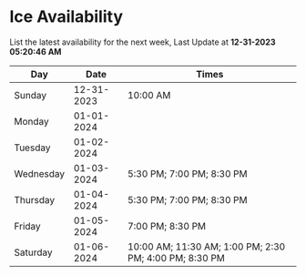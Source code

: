 # Ice Availability

List the latest availability for the next week, Last Update at **12-31-2023 05:20:46 AM**

| Day         | Date        | Times       |
| ----------- | ----------- | ----------- |
|Sunday|12-31-2023|10:00 AM|
|Monday|01-01-2024||
|Tuesday|01-02-2024||
|Wednesday|01-03-2024|5:30 PM; 7:00 PM; 8:30 PM|
|Thursday|01-04-2024|5:30 PM; 7:00 PM; 8:30 PM|
|Friday|01-05-2024|7:00 PM; 8:30 PM|
|Saturday|01-06-2024|10:00 AM; 11:30 AM; 1:00 PM; 2:30 PM; 4:00 PM; 8:30 PM|
